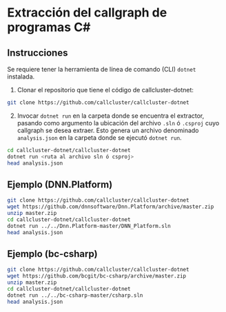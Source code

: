 # Extracción del callgraph de programas C#

## Instrucciones
Se requiere tener la herramienta de línea de comando (CLI) `dotnet` instalada. 

1. Clonar el repositorio que tiene el código de callcluster-dotnet: 
```bash
git clone https://github.com/callcluster/callcluster-dotnet

```
2. Invocar `dotnet run` en la carpeta donde se encuentra el extractor, pasando como argumento la ubicación del archivo `.sln` ó `.csproj` cuyo callgraph se desea extraer. Esto genera un archivo denominado `analysis.json` en la carpeta donde se ejecutó `dotnet run`.
```bash
cd callcluster-dotnet/callcluster-dotnet
dotnet run <ruta al archivo sln ó csproj>
head analysis.json
```

## Ejemplo (DNN.Platform)
```bash
git clone https://github.com/callcluster/callcluster-dotnet
wget https://github.com/dnnsoftware/Dnn.Platform/archive/master.zip
unzip master.zip
cd callcluster-dotnet/callcluster-dotnet
dotnet run ../../Dnn.Platform-master/DNN_Platform.sln
head analysis.json
```

## Ejemplo (bc-csharp)
```bash
git clone https://github.com/callcluster/callcluster-dotnet
wget https://github.com/bcgit/bc-csharp/archive/master.zip
unzip master.zip
cd callcluster-dotnet/callcluster-dotnet
dotnet run ../../bc-csharp-master/csharp.sln
head analysis.json
```
